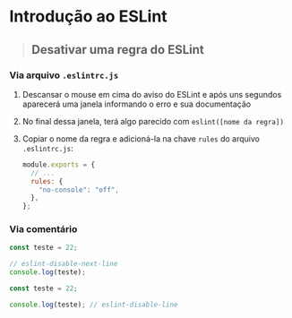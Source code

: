 # Introdução ao ESLint

> ## **Desativar uma regra do ESLint**

### **Via arquivo `.eslintrc.js`**

1. Descansar o mouse em cima do aviso do ESLint e após uns segundos aparecerá uma janela informando o erro e sua documentação

2. No final dessa janela, terá algo parecido com `eslint([nome da regra])`

3. Copiar o nome da regra e adicioná-la na chave `rules` do arquivo `.eslintrc.js`:

   ```js
   module.exports = {
     // ...
     rules: {
       "no-console": "off",
     },
   };
   ```

### **Via comentário**

```js
const teste = 22;

// eslint-disable-next-line
console.log(teste);
```

```js
const teste = 22;

console.log(teste); // eslint-disable-line
```
